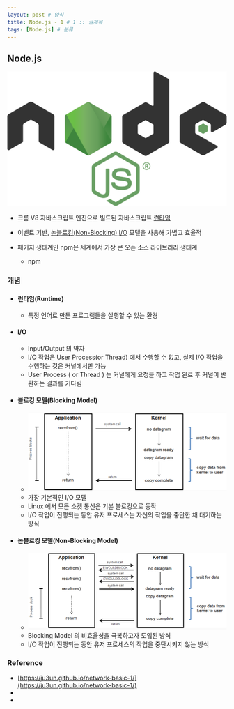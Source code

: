 ```yaml
---
layout: post # 양식 
title: Node.js - 1 # 1 :: 글제목
tags: [Node.js] # 분류
---
```


## Node.js
![nodeJS](/img/2019-12-24-NodeJS-1/NodeJS.png)
- 크롬 V8 자바스크립트 엔진으로 빌드된 자바스크립트 [런타임](####런타임(runtime))

- 이벤트 기반, [논블로킹(Non-Blocking)](####논블로킹-모델(non-blocking-model)) [I/O](####I/O) 모델을 사용해 가볍고 효율적

        
            

- 패키지 생태계인 npm은 세계에서 가장 큰 오픈 소스 라이브러리 생태계
    - npm


### 개념
- #### 런타임(Runtime)
    - 특정 언어로 만든 프로그램들을 실행할 수 있는 환경
- #### I/O
    - Input/Output 의 약자
    - I/O 작업은 User Process(or Thread) 에서 수행할 수 없고, 실제 I/O 작업을 수행하는 것은 커널에서만 가능
    - User Process ( or Thread ) 는 커널에게 요청을 하고 작업 완료 후 커널이 반환하는 결과를 기다림

- #### 블로킹 모델(Blocking Model)
    - ![Blocking-Model](/img/2019-12-24-NodeJS-1/Blocking-Model.png)
    - 가장 기본적인 I/O 모델
    - Linux 에서 모든 소켓 통신은 기본 블로킹으로 동작
    - I/O 작업이 진행되는 동안 유저 프로세스는 자신의 작업을 중단한 채 대기하는 방식
    
- #### 논블로킹 모델(Non-Blocking Model)
    - ![Non-Blocking-Model](/img/2019-12-24-NodeJS-1/Non-Blocking-Model.png)
    - Blocking Model 의 비효율성을 극복하고자 도입된 방식
    - I/O 작업이 진행되는 동안 유저 프로세스의 작업을 중단시키지 않는 방식

### Reference
- [https://ju3un.github.io/network-basic-1/](https://ju3un.github.io/network-basic-1/)
- []()
- []()
